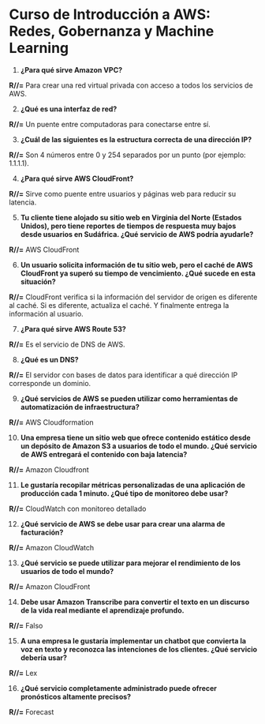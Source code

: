 # Curso de Introducción a AWS: Redes, Gobernanza y Machine Learning

1. **¿Para qué sirve Amazon VPC?**
   
**R//=** Para crear una red virtual privada con acceso a todos los servicios de AWS.

2. **¿Qué es una interfaz de red?**
 
**R//=** Un puente entre computadoras para conectarse entre sí.

3. **¿Cuál de las siguientes es la estructura correcta de una dirección IP?**
   
**R//=** Son 4 números entre 0 y 254 separados por un punto (por ejemplo: 1.1.1.1).

4. **¿Para qué sirve AWS CloudFront?**
   
**R//=** Sirve como puente entre usuarios y páginas web para reducir su latencia.

5. **Tu cliente tiene alojado su sitio web en Virginia del Norte (Estados Unidos), pero tiene reportes de tiempos de respuesta muy bajos desde usuarios en Sudáfrica. ¿Qué servicio de AWS podría ayudarle?**
    
**R//=** AWS CloudFront

6. **Un usuario solicita información de tu sitio web, pero el caché de AWS CloudFront ya superó su tiempo de vencimiento. ¿Qué sucede en esta situación?**
    
**R//=** CloudFront verifica si la información del servidor de origen es diferente al caché. Si es diferente, actualiza el caché. Y finalmente entrega la información al usuario.

7. **¿Para qué sirve AWS Route 53?**
    
**R//=** Es el servicio de DNS de AWS.

8. **¿Qué es un DNS?**
    
**R//=** El servidor con bases de datos para identificar a qué dirección IP corresponde un dominio.

9. **¿Qué servicios de AWS se pueden utilizar como herramientas de automatización de infraestructura?**
    
**R//=** AWS Cloudformation

10. **Una empresa tiene un sitio web que ofrece contenido estático desde un depósito de Amazon S3 a usuarios de todo el mundo. ¿Qué servicio de AWS entregará el contenido con baja latencia?**
    
**R//=** Amazon Cloudfront

11. **Le gustaría recopilar métricas personalizadas de una aplicación de producción cada 1 minuto. ¿Qué tipo de monitoreo debe usar?**
    
**R//=** CloudWatch con monitoreo detallado

12. **¿Qué servicio de AWS se debe usar para crear una alarma de facturación?**
    
**R//=** Amazon CloudWatch

13. **¿Qué servicio se puede utilizar para mejorar el rendimiento de los usuarios de todo el mundo?**
    
**R//=** Amazon CloudFront

14. **Debe usar Amazon Transcribe para convertir el texto en un discurso de la vida real mediante el aprendizaje profundo.**
    
**R//=** Falso

15. **A una empresa le gustaría implementar un chatbot que convierta la voz en texto y reconozca las intenciones de los clientes. ¿Qué servicio debería usar?**

**R//=** Lex

16. **¿Qué servicio completamente administrado puede ofrecer pronósticos altamente precisos?**

**R//=** Forecast